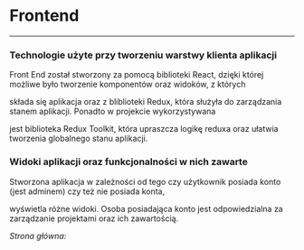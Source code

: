 # Frontend

---

### Technologie użyte przy tworzeniu warstwy klienta aplikacji

Front End został stworzony za pomocą biblioteki React, dzięki której możliwe było tworzenie komponentów oraz widoków, z których 

składa się aplikacja oraz z bliblioteki Redux, która służyła do zarządzania stanem aplikacji. Ponadto w projekcie wykorzystywana 

jest biblioteka Redux Toolkit, która upraszcza logikę reduxa oraz ułatwia tworzenia globalnego stanu aplikacji.

### Widoki aplikacji oraz funkcjonalności w nich zawarte

Stworzona aplikacja w zależności od tego czy użytkownik posiada konto (jest adminem) czy też nie posiada konta, 

wyświetla różne widoki. Osoba posiadająca konto jest odpowiedzialna za zarządzanie projektami oraz ich zawartością.

*Strona główna:*
